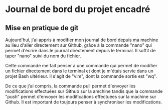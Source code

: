 # Journal de bord du projet encadré
## Mise en pratique de git

Aujourd'hui, j'ai appris à modifier mon journal de bord depuis ma machine au
lieu d'aller directement sur Github, grâce à la commande "nano" qui permet 
d'écrire dans le journal directement depuis le terminal. Il suffit de taper 
"nano" suivi du nom du fichier.

Cette commande me fait penser à une commande qui permet de modifier un fichier
directement dans le terminal et dont je m'étais servie dans un projet Bash
ultérieur. Il s'agit de "vim", dont la commande sortie est "wq". 

De ce que j'ai compris, la commande pull permet d'envoyer les modifications 
effectuées sur Github sur la amchine tandis que la commande "push" permet
d'envoyer les modifications effectuées sur la machine sur Github. Il est important de toujours penser à synchroniser les modifications.

